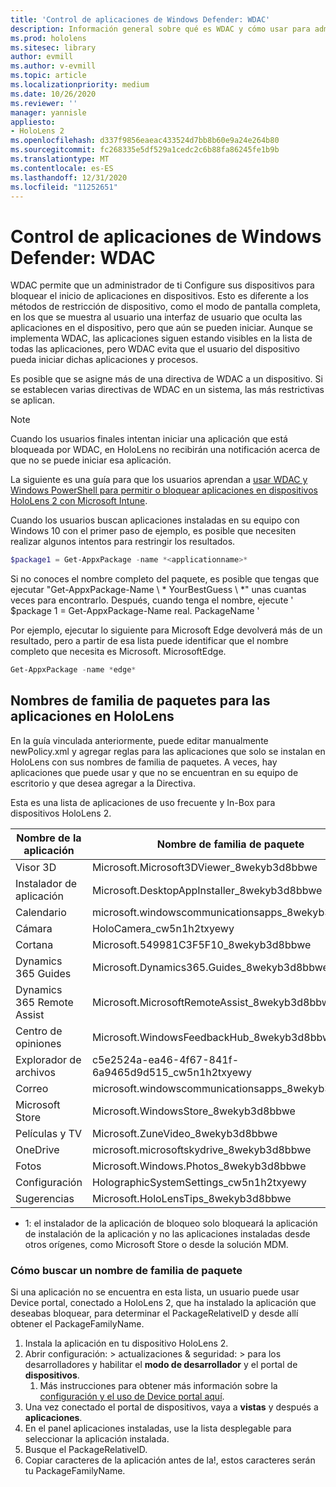 ```yaml
---
title: 'Control de aplicaciones de Windows Defender: WDAC'
description: Información general sobre qué es WDAC y cómo usar para administrar dispositivos HoloLens.
ms.prod: hololens
ms.sitesec: library
author: evmill
ms.author: v-evmill
ms.topic: article
ms.localizationpriority: medium
ms.date: 10/26/2020
ms.reviewer: ''
manager: yannisle
appliesto:
- HoloLens 2
ms.openlocfilehash: d337f9856eaeac433524d7bb8b60e9a24e264b80
ms.sourcegitcommit: fc268335e5df529a1cedc2c6b88fa86245fe1b9b
ms.translationtype: MT
ms.contentlocale: es-ES
ms.lasthandoff: 12/31/2020
ms.locfileid: "11252651"
---
```

# Control de aplicaciones de Windows Defender: WDAC

WDAC permite que un administrador de ti Configure sus dispositivos para bloquear el inicio de aplicaciones en dispositivos. Esto es diferente a los métodos de restricción de dispositivo, como el modo de pantalla completa, en los que se muestra al usuario una interfaz de usuario que oculta las aplicaciones en el dispositivo, pero que aún se pueden iniciar. Aunque se implementa WDAC, las aplicaciones siguen estando visibles en la lista de todas las aplicaciones, pero WDAC evita que el usuario del dispositivo pueda iniciar dichas aplicaciones y procesos.

Es posible que se asigne más de una directiva de WDAC a un dispositivo. Si se establecen varias directivas de WDAC en un sistema, las más restrictivas se aplican. 

> [!NOTE]
> Cuando los usuarios finales intentan iniciar una aplicación que está bloqueada por WDAC, en HoloLens no recibirán una notificación acerca de que no se puede iniciar esa aplicación.

La siguiente es una guía para que los usuarios aprendan a [usar WDAC y Windows PowerShell para permitir o bloquear aplicaciones en dispositivos HoloLens 2 con Microsoft Intune](https://docs.microsoft.com/mem/intune/configuration/custom-profile-hololens).

Cuando los usuarios buscan aplicaciones instaladas en su equipo con Windows 10 con el primer paso de ejemplo, es posible que necesiten realizar algunos intentos para restringir los resultados.

```powershell
$package1 = Get-AppxPackage -name *<applicationname>*
``` 

Si no conoces el nombre completo del paquete, es posible que tengas que ejecutar "Get-AppxPackage-Name \ * YourBestGuess \ *" unas cuantas veces para encontrarlo. Después, cuando tenga el nombre, ejecute ' $package 1 = Get-AppxPackage-Name real. PackageName '

Por ejemplo, ejecutar lo siguiente para Microsoft Edge devolverá más de un resultado, pero a partir de esa lista puede identificar que el nombre completo que necesita es Microsoft. MicrosoftEdge.

```powershell
Get-AppxPackage -name *edge*
``` 

## Nombres de familia de paquetes para las aplicaciones en HoloLens

En la guía vinculada anteriormente, puede editar manualmente newPolicy.xml y agregar reglas para las aplicaciones que solo se instalan en HoloLens con sus nombres de familia de paquetes. A veces, hay aplicaciones que puede usar y que no se encuentran en su equipo de escritorio y que desea agregar a la Directiva.

Esta es una lista de aplicaciones de uso frecuente y In-Box para dispositivos HoloLens 2.

| Nombre de la aplicación                   | Nombre de familia de paquete                                |
|----------------------------|----------------------------------------------------|
| Visor 3D                  | Microsoft.Microsoft3DViewer_8wekyb3d8bbwe          |
| Instalador de aplicación              | Microsoft.DesktopAppInstaller_8wekyb3d8bbwe <sup> 1</sup>         |
| Calendario                   | microsoft.windowscommunicationsapps_8wekyb3d8bbwe  |
| Cámara                     | HoloCamera_cw5n1h2txyewy                           |
| Cortana                    | Microsoft.549981C3F5F10_8wekyb3d8bbwe              |
| Dynamics 365 Guides        | Microsoft.Dynamics365.Guides_8wekyb3d8bbwe         |
| Dynamics 365 Remote Assist | Microsoft.MicrosoftRemoteAssist_8wekyb3d8bbwe      |
| Centro de opiniones               | Microsoft.WindowsFeedbackHub_8wekyb3d8bbwe         |
| Explorador de archivos              | c5e2524a-ea46-4f67-841f-6a9465d9d515_cw5n1h2txyewy |
| Correo                       | microsoft.windowscommunicationsapps_8wekyb3d8bbwe  |
| Microsoft Store            | Microsoft.WindowsStore_8wekyb3d8bbwe               |
| Películas y TV                | Microsoft.ZuneVideo_8wekyb3d8bbwe                  |
| OneDrive                   | microsoft.microsoftskydrive_8wekyb3d8bbwe          |
| Fotos                     | Microsoft.Windows.Photos_8wekyb3d8bbwe             |
| Configuración                   | HolographicSystemSettings_cw5n1h2txyewy            |
| Sugerencias                       | Microsoft.HoloLensTips_8wekyb3d8bbwe               |

- 1: el instalador de la aplicación de bloqueo solo bloqueará la aplicación de instalación de la aplicación y no las aplicaciones instaladas desde otros orígenes, como Microsoft Store o desde la solución MDM.

### Cómo buscar un nombre de familia de paquete

Si una aplicación no se encuentra en esta lista, un usuario puede usar Device portal, conectado a HoloLens 2, que ha instalado la aplicación que deseabas bloquear, para determinar el PackageRelativeID y desde allí obtener el PackageFamilyName.

1. Instala la aplicación en tu dispositivo HoloLens 2. 
1. Abrir configuración: > actualizaciones & seguridad: > para los desarrolladores y habilitar el **modo de desarrollador** y el portal de **dispositivos**. 
    1. Más instrucciones para obtener más información sobre la [configuración y el uso de Device portal aquí](https://docs.microsoft.com/windows/mixed-reality/develop/platform-capabilities-and-apis/using-the-windows-device-portal).
1. Una vez conectado el portal de dispositivos, vaya a **vistas** y después a **aplicaciones**. 
1. En el panel aplicaciones instaladas, use la lista desplegable para seleccionar la aplicación instalada. 
1. Busque el PackageRelativeID. 
1. Copiar caracteres de la aplicación antes de la!, estos caracteres serán tu PackageFamilyName.


